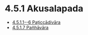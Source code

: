 # 4.5.1 Akusalapada

* [4.5.1.1--6 Paṭiccādivāra](4.5.1/4.5.1.1--6.md)
* [4.5.1.7 Pañhāvāra](4.5.1/4.5.1.7.md)
